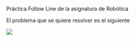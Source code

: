 Práctica Follow Line de la asignatura de Robótica

El problema que se quiere resolver es el siguiente

![](https://github.com/johnbyrs/Rob-tica/blob/master/Follow_Line/imgs/problema.png=250x250)
